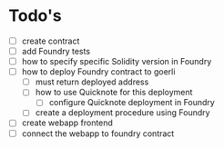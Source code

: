 # Todo's

- [ ] create contract
- [ ] add Foundry tests
- [ ] how to specify specific Solidity version in Foundry
- [ ] how to deploy Foundry contract to goerli
    - [ ] must return deployed address
    - [ ] how to use Quicknote for this deployment
        - [ ] configure Quicknote deployment in Foundry
    - [ ] create a deployment procedure using Foundry
- [ ] create webapp frontend
- [ ] connect the webapp to foundry contract
